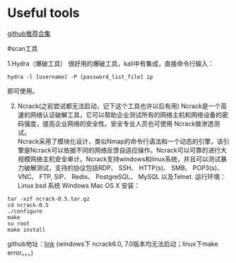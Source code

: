 # Useful tools


[github推荐合集](https://github.com/wizardforcel/markdown-simple-world/blob/master/1.md)

#scan工具   

1.Hydra（爆破工具）
很好用的爆破工具，kali中有集成，直接命令行输入：
```
hydra -l [username] -P [password_list_file] ip
```
即可使用。


2. Ncrack(之前尝试都无法启动，记下这个工具也许以后有用)
 Ncrack是一个高速的网络认证破解工具，它可以帮助企业测试所有的网络主机和网络设备的密码强度，提高企业网络的安全性。安全专业人员也可使用 Ncrack做渗透测试。   
Ncrack采用了模块化设计，类似Nmap的命令行语法和一个动态的引擎，该引擎是Ncrack可以依据不同的网络反馈自适应操作。Ncrack可以可靠的进行大规模网络主机安全审计。Ncrack支持windows和linux系统，并且可以测试暴力破解测试，支持的协议包括RDP、 SSH、 HTTP(s)、 SMB、 POP3(s)、 VNC、 FTP, SIP、 Redis、 PostgreSQL、 MySQL 以及Telnet.
运行环境：   
Linux
bsd 系统
Windows
Mac OS X
安装：
```
tar -xzf ncrack-0.5.tar.gz
cd ncrack-0.5
./configure
make
su root
make install
```
github地址：[link](https://github.com/nmap/ncrack)
(windows下 ncrack6.0, 7.0版本均无法启动；linux下make error。。。)

